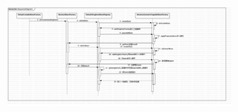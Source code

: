 ![spring循环引用时序图](https://github.com/currycooky/lagou_java/blob/master/%E6%A8%A1%E5%9D%972/SequenceDiagram1.png)
